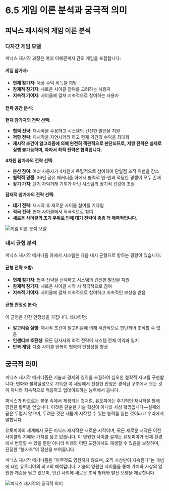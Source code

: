 # 6.5 게임 이론 분석과 궁극적 의미

## 피닉스 재시작의 게임 이론 분석

### 다자간 게임 모델

피닉스 재시작 과정은 여러 이해관계자 간의 게임을 포함합니다:

#### 게임 참가자:

* **현재 참가자**: 예상 수익 획득을 희망
* **잠재적 참가자**: 새로운 사이클 참여를 고려하는 사용자
* **지속적 기여자**: 사이클에 걸쳐 지속적으로 참여하는 사용자

#### 전략 공간 분석:

**현재 참가자의 전략 선택**:

* **협력 전략**: 재시작을 수용하고 시스템의 건전한 발전을 지원
* **저항 전략**: 재시작을 지연시키려 하고 현재 기간의 수익을 최대화
* **재시작 조건이 알고리즘에 의해 완전히 객관적으로 판단되므로, 저항 전략은 실제로 실행 불가능하며, 따라서 최적 전략은 협력입니다.**

**4차원 참가자의 전략 선택**:

* **분산 참여**: 여러 사용자가 4차원에 독립적으로 참여하여 단일점 조작 위험을 감소
* **협력적 경쟁**: 36인 공유 메커니즘 하에서 협력적 윈-윈과 적당한 경쟁이 모두 존재
* **장기 가치**: 단기 차익거래 기회가 아닌 시스템의 장기적 건강에 초점

**잠재적 참가자의 전략 선택**:

* **대기 전략**: 재시작 후 새로운 사이클 참여를 기다림
* **적극 전략**: 현재 사이클에서 적극적으로 참여
* **새로운 사이클의 초기 우위로 인해 대기 전략이 종종 더 매력적입니다.**

![게임 이론 분석 모델](/images/图21.svg)

### 내시 균형 분석

피닉스 재시작 메커니즘 하에서 시스템은 다음 내시 균형으로 향하는 경향이 있습니다:

#### 균형 전략 조합:

* **현재 참가자**: 협력 전략을 선택하고 시스템의 건전한 발전을 지원
* **잠재적 참가자**: 새로운 사이클 시작 시 적극적으로 참여
* **지속적 기여자**: 사이클에 걸쳐 지속적으로 참여하고 지속적인 보상을 받음

#### 균형 안정성 분석:

이 균형은 강한 안정성을 가집니다. 왜냐하면:

* **알고리즘 실행**: 재시작 조건이 알고리즘에 의해 객관적으로 판단되어 조작할 수 없음
* **인센티브 호환성**: 모든 당사자의 최적 전략이 시스템 전체 이익과 일치
* **반복 게임**: 다중 사이클 반복이 협력의 안정성을 향상

## 궁극적 의미

피닉스 재시작 메커니즘은 기술과 경제의 영역을 초월하여 심오한 철학적 사고를 구현합니다: 변화와 불확실성으로 가득한 이 세상에서 진정한 안정은 경직된 구조에서 오는 것이 아니라 지속적으로 적응하고 업데이트하는 능력에서 옵니다.

피닉스가 타오르는 불꽃 속에서 재생되는 것처럼, 유토피아는 주기적인 재시작을 통해 영원한 활력을 얻습니다. 이것은 단순한 기술 혁신이 아니라 사상 혁명입니다—실패와 끝은 두렵지 않으며, 두려운 것은 새롭게 시작할 수 있는 능력을 잃는 것이라고 우리에게 말합니다.

유토피아의 세계에서 모든 피닉스 재시작은 새로운 시작이며, 모든 새로운 시작은 이전 사이클의 지혜와 가치를 담고 있습니다. 이 영원한 사이클 설계는 유토피아가 현재 환경에서 번영할 수 있을 뿐만 아니라 미래의 어떤 도전에서도 재생할 수 있음을 보장하며, 진정한 "불사조"의 정신을 보여줍니다.

피닉스 재시작 메커니즘은 "아무것도 영원하지 않으며, 오직 사상만이 지속된다"는 개념에 대한 유토피아의 최고의 해석입니다. 기술의 영원한 사이클을 통해 가치와 사상의 영원한 계승을 담고 있으며, 인간 사회에 새로운 조직 형태와 발전 모델을 제공합니다.

![피닉스 재시작의 궁극적 의미](/images/图18.svg)